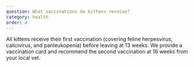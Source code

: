 ```yaml
---
question: What vaccinations do kittens receive?
category: health
order: 4
---
```


All kittens receive their first vaccination (covering feline herpesvirus, calicivirus, and panleukopenia) before leaving at 13 weeks. We provide a vaccination card and recommend the second vaccination at 16 weeks from your local vet.
